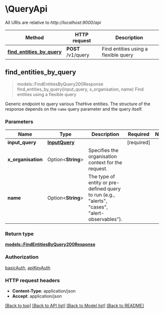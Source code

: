 # \QueryApi

All URIs are relative to *http://localhost:9000/api*

Method | HTTP request | Description
------------- | ------------- | -------------
[**find_entities_by_query**](QueryApi.md#find_entities_by_query) | **POST** /v1/query | Find entities using a flexible query



## find_entities_by_query

> models::FindEntitiesByQuery200Response find_entities_by_query(input_query, x_organisation, name)
Find entities using a flexible query

Generic endpoint to query various TheHive entities. The structure of the response depends on the `name` query parameter and the query itself. 

### Parameters


Name | Type | Description  | Required | Notes
------------- | ------------- | ------------- | ------------- | -------------
**input_query** | [**InputQuery**](InputQuery.md) |  | [required] |
**x_organisation** | Option<**String**> | Specifies the organisation context for the request. |  |
**name** | Option<**String**> | The type of entity or pre-defined query to run (e.g., \"alerts\", \"cases\", \"alert-observables\"). |  |

### Return type

[**models::FindEntitiesByQuery200Response**](findEntitiesByQuery_200_response.md)

### Authorization

[basicAuth](../README.md#basicAuth), [apiKeyAuth](../README.md#apiKeyAuth)

### HTTP request headers

- **Content-Type**: application/json
- **Accept**: application/json

[[Back to top]](#) [[Back to API list]](../README.md#documentation-for-api-endpoints) [[Back to Model list]](../README.md#documentation-for-models) [[Back to README]](../README.md)

